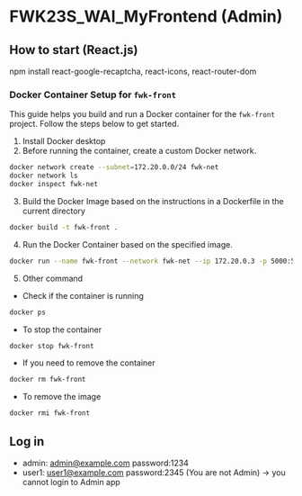 # FWK23S_WAI_MyFrontend (Admin)
## How to start (React.js)
npm install
react-google-recaptcha, react-icons, react-router-dom
### Docker Container Setup for `fwk-front`
This guide helps you build and run a Docker container for the `fwk-front` project. Follow the steps below to get started.
1. Install Docker desktop
2. Before running the container, create a custom Docker network.
```bash
docker network create --subnet=172.20.0.0/24 fwk-net
docker network ls
docker inspect fwk-net
```
3. Build the Docker Image based on the instructions in a Dockerfile in the current directory
```bash
docker build -t fwk-front .
```
4. Run the Docker Container based on the specified image.
```bash
docker run --name fwk-front --network fwk-net --ip 172.20.0.3 -p 5000:5000 -d fwk-front
```
5. Other command
- Check if the container is running
```bash
docker ps
```

- To stop the container
```bash
docker stop fwk-front
```

- If you need to remove the container
```bash
docker rm fwk-front
```
- To remove the image
```bash
docker rmi fwk-front
```

## Log in 
- admin: admin@example.com  password:1234
- user1: user1@example.com  password:2345 (You are not Admin) -> you cannot login to Admin app
